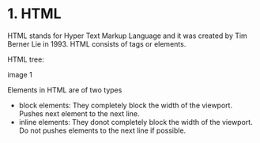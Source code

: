 # 1. HTML

HTML stands for Hyper Text Markup Language and it was created by Tim Berner Lie in 1993. HTML consists of tags or elements.

HTML tree:

image 1

Elements in HTML are of two types

- block elements: They completely block the width of the viewport. Pushes next element to the next line.
- inline elements: They donot completely block the width of the viewport. Do not pushes elements to the next line if possible.